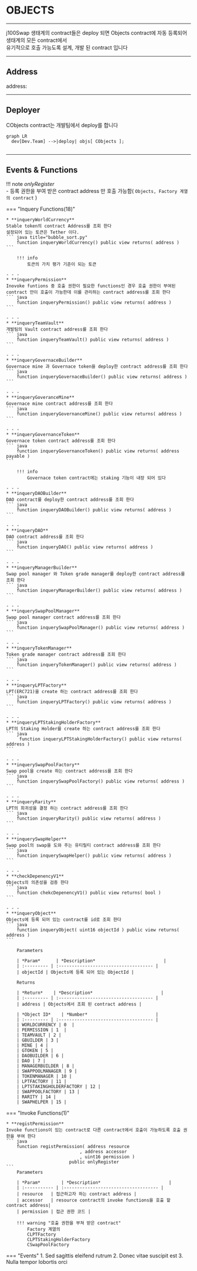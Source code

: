 # **OBJECTS**
- - -
j100Swap 생태계의 contract들은 deploy 되면 Objects contract에 자동 등록되어 생태계의 모든 contract에서    
유기적으로 호출 가능도록 설계, 개발 된 contract 입니다   

- - -
## **Address**

address:
- - -

## **Deployer**

CObjects contract는 개발팀에서 deploy를 합니다   

``` mermaid
graph LR
  dev[Dev.Team] -->|deploy| objs[ CObjects ];
 
```

- - -

## **Events & Functions**

!!! note
    *onlyRegister*   
     - 등록 권한을 부여 받은 contract address 만 호출 가능함( `Objects, Factory 계열의 contract` )


=== "Inquery Functions(18)"

    * **inqueryWorldCurrency**   
    Stable token의 contract Address를 조회 한다   
    설정되어 있는 토큰은 Tether 이다.
    ``` java title="bubble_sort.py"
        function inqueryWorldCurrency() public view returns( address )
    ```        
   
        !!! info
            토큰의 가치 평가 기준이 되는 토큰

    - - -
    * **inqueryPermission**   
    Inovoke funtions 중 호출 권한이 필요한 functions인 경우 호출 권한이 부여된 contract 만이 호출이 가능한데 이를 관리하는 contract address를 조회 한다
    ``` java
        function inqueryPermission() public view returns( address )
    ```

    - - -
    * **inqueryTeamVault**   
    개발팀의 Vault contract address를 조회 한다
    ``` java
        function inqueryTeamVault() public view returns( address ) 
    ```    

    - - -
    * **inqueryGovernaceBuilder**   
    Governace mine 과 Governace token을 deploy한 contract address를 조회 한다
    ``` java
        function inqueryGovernaceBuilder() public view returns( address )
    ```   

    - - -
    * **inqueryGoveranceMine**   
    Governace mine contract address를 조회 한다
    ``` java
        function inqueryGovernanceMine() public view returns( address ) 
    ```   

    - - -
    * **inqueryGovernanceToken**   
    Governace token contract address를 조회 한다
    ``` java
        function inqueryGovernanceToken() public view returns( address payable ) 
    ```       

        !!! info
            Governace token contract에는 staking 기능이 내장 되어 있다

    - - -
    * **inqueryDAOBuilder**    
    DAO contract를 deploy한 contract address를 조회 한다
    ``` java
        function inqueryDAOBuilder() public view returns( address )
    ```  

    - - -
    * **inqueryDAO**   
    DAO contract address를 조회 한다
    ``` java
        function inqueryDAO() public view returns( address )
    ```   

    - - -
    * **inqueryManagerBuilder**   
    Swap pool manager 와 Token grade manager를 deploy한 contract address를 조회 한다
    ``` java
        function inqueryManagerBuilder() public view returns( address )
    ```  

    - - -  
    * **inquerySwapPoolManager**   
    Swap pool manager contract address를 조회 한다 
    ``` java
        function inquerySwapPoolManager() public view returns( address ) 
    ```  

    - - -  
    * **inqueryTokenManager**   
    Token grade manager contract address를 조회 한다 
    ``` java
        function inqueryTokenManager() public view returns( address )
    ```  

    - - -  
    * **inqueryLPTFactory**   
    LPT(ERC721)을 create 하는 contract address를 조회 한다
    ``` java
        function inqueryLPTFactory() public view returns( address )
    ```   

    - - -
    * **inqueryLPTStakingHolderFactory**   
    LPT의 Staking Holder를 create 하는 contract address를 조회 한다 
    ``` java
         function inqueryLPTStakingHolderFactory() public view returns( address )
    ```  

    - - - 
    * **inquerySwapPoolFactory**   
    Swap pool을 create 하는 contract address를 조회 한다 
    ``` java
        function inquerySwapPoolFactory() public view returns( address )
    ```  

    - - - 
    * **inqueryRarity**   
    LPT의 희귀성을 결정 하는 contract address를 조회 한다 
    ``` java
        function inqueryRarity() public view returns( address )
    ```  

    - - - 
    * **inquerySwapHelper**    
    Swap pool의 swap을 도와 주는 유티릴티 contract address를 조회 한다
    ``` java
        function inquerySwapHelper() public view returns( address ) 
    ```  

    - - -
    * **checkDepenencyV1**    
    Objects의 의존성을 검증 한다 
    ``` java
        function chekcDepenencyV1() public view returns( bool )
    ```  

    - - - 
    * **inqueryObject**   
    Objects에 등록 되어 있는 contract를 id로 조회 한다 
    ``` java
        function inqueryObject( uint16 objectId ) public view returns( address )
    ```  

        Parameters     
           
        | *Param*      | *Description*                          |
        | :--------- | :------------------------------------ |
        | objectId | Objects에 등록 되어 있는 ObjectId |

        Returns     

        | *Return*    | *Description*                          |
        | :--------- | :------------------------------------ |
        | address | Objects에서 조회 된 contract address |   

        | *Object ID*    | *Number*                          |
        | :--------- | :------------------------------------ |
        | WORLDCURRENCY | 0  |   
        | PERMISSION | 1  |  
        | TEAMVAULT | 2 |  
        | GBUILDER | 3 |  
        | MINE | 4 |   
        | GTOKEN | 5 |  
        | DAOBUILDER | 6 |  
        | DAO | 7 |  
        | MANAGERBUILDER | 8 |   
        | SWAPPOOLMANAGER | 9 |  
        | TOKENMANAGER | 10 |  
        | LPTFACTORY | 11 |          
        | LPTSTAKINGHOLDERFACTORY | 12 |   
        | SWAPPOOLFACTORY | 13 |  
        | RARITY | 14 |  
        | SWAPHELPER | 15 |    


    


=== "Invoke Functions(1)"

    * **registPermission**   
    Invoke functions이 있는 contract로 다른 contract에서 호출이 가능하도록 호출 권한을 부여 한다
    ``` java
        function registPermission( address resource
                                , address accessor
                                , uint16 permission )
                            public onlyRegister
    ```  
        Parameters     
           
        | *Param*        | *Description*                          |
        | :----------- | :------------------------------------ |
        | resource   | 접근하고자 하는 contract address |
        | accessor   | resource contract의 invoke functions을 호출 할 contract address|   
        | permission | 접근 권한 코드 |   

        !!! warning "호출 권한을 부쳐 받은 contract"   
            Factory 계열의    
            CLPTFactory   
            CLPTStakingHolderFactory   
            CSwapPoolFactory    

=== "Events"
    1. Sed sagittis eleifend rutrum
    2. Donec vitae suscipit est
    3. Nulla tempor lobortis orci


